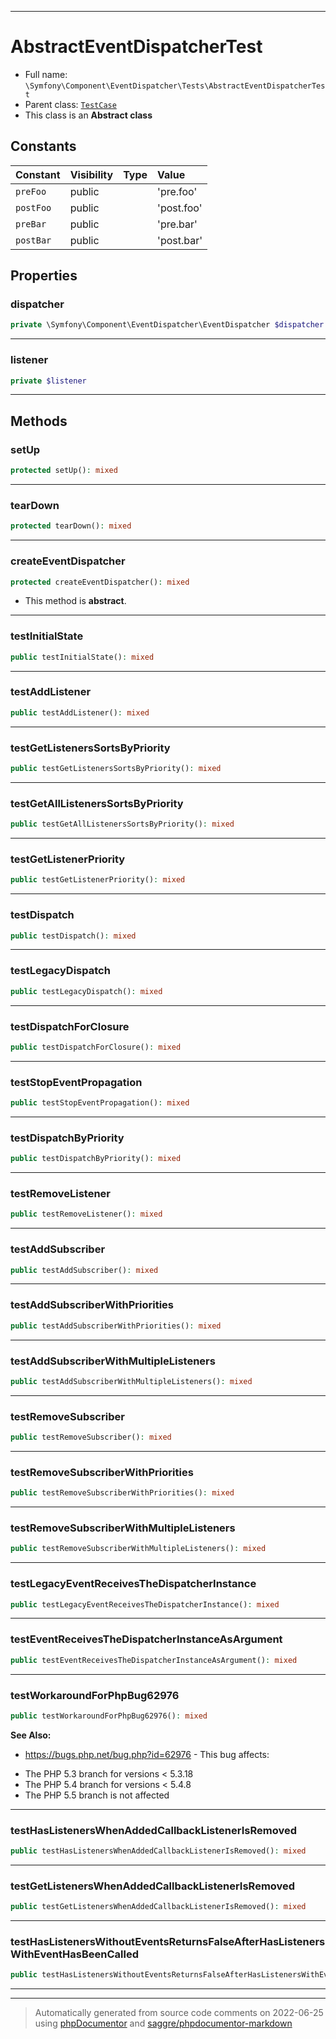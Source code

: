 ***

# AbstractEventDispatcherTest





* Full name: `\Symfony\Component\EventDispatcher\Tests\AbstractEventDispatcherTest`
* Parent class: [`TestCase`](../../../../PHPUnit/Framework/TestCase.md)
* This class is an **Abstract class**


## Constants

| Constant | Visibility | Type | Value |
|:---------|:-----------|:-----|:------|
|`preFoo`|public| |&#039;pre.foo&#039;|
|`postFoo`|public| |&#039;post.foo&#039;|
|`preBar`|public| |&#039;pre.bar&#039;|
|`postBar`|public| |&#039;post.bar&#039;|

## Properties


### dispatcher



```php
private \Symfony\Component\EventDispatcher\EventDispatcher $dispatcher
```






***

### listener



```php
private $listener
```






***

## Methods


### setUp



```php
protected setUp(): mixed
```











***

### tearDown



```php
protected tearDown(): mixed
```











***

### createEventDispatcher



```php
protected createEventDispatcher(): mixed
```




* This method is **abstract**.






***

### testInitialState



```php
public testInitialState(): mixed
```











***

### testAddListener



```php
public testAddListener(): mixed
```











***

### testGetListenersSortsByPriority



```php
public testGetListenersSortsByPriority(): mixed
```











***

### testGetAllListenersSortsByPriority



```php
public testGetAllListenersSortsByPriority(): mixed
```











***

### testGetListenerPriority



```php
public testGetListenerPriority(): mixed
```











***

### testDispatch



```php
public testDispatch(): mixed
```











***

### testLegacyDispatch



```php
public testLegacyDispatch(): mixed
```











***

### testDispatchForClosure



```php
public testDispatchForClosure(): mixed
```











***

### testStopEventPropagation



```php
public testStopEventPropagation(): mixed
```











***

### testDispatchByPriority



```php
public testDispatchByPriority(): mixed
```











***

### testRemoveListener



```php
public testRemoveListener(): mixed
```











***

### testAddSubscriber



```php
public testAddSubscriber(): mixed
```











***

### testAddSubscriberWithPriorities



```php
public testAddSubscriberWithPriorities(): mixed
```











***

### testAddSubscriberWithMultipleListeners



```php
public testAddSubscriberWithMultipleListeners(): mixed
```











***

### testRemoveSubscriber



```php
public testRemoveSubscriber(): mixed
```











***

### testRemoveSubscriberWithPriorities



```php
public testRemoveSubscriberWithPriorities(): mixed
```











***

### testRemoveSubscriberWithMultipleListeners



```php
public testRemoveSubscriberWithMultipleListeners(): mixed
```











***

### testLegacyEventReceivesTheDispatcherInstance



```php
public testLegacyEventReceivesTheDispatcherInstance(): mixed
```











***

### testEventReceivesTheDispatcherInstanceAsArgument



```php
public testEventReceivesTheDispatcherInstanceAsArgument(): mixed
```











***

### testWorkaroundForPhpBug62976



```php
public testWorkaroundForPhpBug62976(): mixed
```










**See Also:**

* https://bugs.php.net/bug.php?id=62976 - This bug affects:
- The PHP 5.3 branch for versions < 5.3.18
- The PHP 5.4 branch for versions < 5.4.8
- The PHP 5.5 branch is not affected

***

### testHasListenersWhenAddedCallbackListenerIsRemoved



```php
public testHasListenersWhenAddedCallbackListenerIsRemoved(): mixed
```











***

### testGetListenersWhenAddedCallbackListenerIsRemoved



```php
public testGetListenersWhenAddedCallbackListenerIsRemoved(): mixed
```











***

### testHasListenersWithoutEventsReturnsFalseAfterHasListenersWithEventHasBeenCalled



```php
public testHasListenersWithoutEventsReturnsFalseAfterHasListenersWithEventHasBeenCalled(): mixed
```











***


***
> Automatically generated from source code comments on 2022-06-25 using [phpDocumentor](http://www.phpdoc.org/) and [saggre/phpdocumentor-markdown](https://github.com/Saggre/phpDocumentor-markdown)
